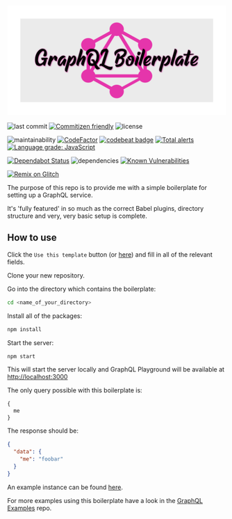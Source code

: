 ![GraphQL Boilerplate](assets/logo.png)

![last commit](https://badgen.net/github/last-commit/matt-riley/gql_boilerplate) [![Commitizen friendly](https://img.shields.io/badge/commitizen-friendly-brightgreen.svg)](http://commitizen.github.io/cz-cli/) ![license](https://badgen.net/badge/license/MIT/blue)

![maintainability](https://badgen.net/codeclimate/maintainability/matt-riley/gql_boilerplate) [![CodeFactor](https://www.codefactor.io/repository/github/matt-riley/gql_boilerplate/badge)](https://www.codefactor.io/repository/github/matt-riley/gql_boilerplate) [![codebeat badge](https://codebeat.co/badges/0a03b2ff-7f8b-4e93-aa7d-bea89336a26d)](https://codebeat.co/projects/github-com-matt-riley-gql_boilerplate-develop) [![Total alerts](https://img.shields.io/lgtm/alerts/g/matt-riley/gql_boilerplate.svg?logo=lgtm&logoWidth=18)](https://lgtm.com/projects/g/matt-riley/gql_boilerplate/alerts/) [![Language grade: JavaScript](https://img.shields.io/lgtm/grade/javascript/g/matt-riley/gql_boilerplate.svg?logo=lgtm&logoWidth=18)](https://lgtm.com/projects/g/matt-riley/gql_boilerplate/context:javascript)

[![Dependabot Status](https://api.dependabot.com/badges/status?host=github&repo=matt-riley/gql_boilerplate)](https://dependabot.com) ![dependencies](https://badgen.net/david/dep/matt-riley/gql_boilerplate) [![Known Vulnerabilities](https://snyk.io/test/github/matt-riley/gql_boilerplate/badge.svg?targetFile=package.json)](https://snyk.io/test/github/matt-riley/gql_boilerplate?targetFile=package.json)

[![Remix on Glitch](https://cdn.glitch.com/2703baf2-b643-4da7-ab91-7ee2a2d00b5b%2Fremix-button.svg)](https://glitch.com/edit/#!/remix/matt-riley/gql_boilerplate)

The purpose of this repo is to provide me with a simple boilerplate for setting up a GraphQL service.

It's 'fully featured' in so much as the correct Babel plugins, directory structure and very, very basic setup is complete.

## How to use

Click the `Use this template` button (or [here](https://github.com/matt-riley/gql_boilerplate/generate)) and fill in all of the relevant fields.

Clone your new repository.

Go into the directory which contains the boilerplate:

```bash
cd <name_of_your_directory>
```

Install all of the packages:

```bash
npm install
```

Start the server:

```bash
npm start
```

This will start the server locally and GraphQL Playground will be available at [http://localhost:3000](http://localhost:3000)

The only query possible with this boilerplate is:
```
{
  me
}
```

The response should be:
```JSON
{
  "data": {
    "me": "foobar"
  }
}
```

An example instance can be found [here](https://gql-boilerplate.glitch.me/).

For more examples using this boilerplate have a look in the [GraphQL Examples](https://github.com/matt-riley/graphql_examples) repo.
